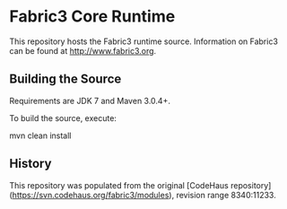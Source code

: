 Fabric3 Core Runtime
=====================

This repository hosts the Fabric3 runtime source. Information on Fabric3 can be found at http://www.fabric3.org.


Building the Source
------------------------

Requirements are JDK 7 and Maven 3.0.4+.

To build the source, execute:

mvn clean install


History
-------------------------
This repository was populated from the original [CodeHaus repository] (https://svn.codehaus.org/fabric3/modules), revision range 8340:11233.

